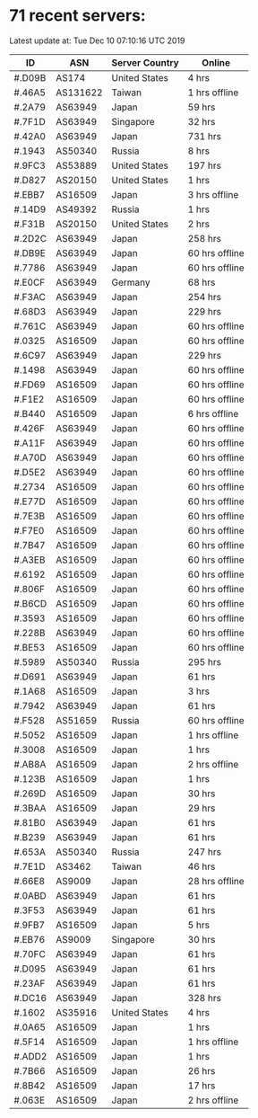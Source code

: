 # 71 recent servers:

Latest update at: Tue Dec 10 07:10:16 UTC 2019

| ID | ASN | Server Country | Online |
| -- | --- | -------------- | ------ |
| #.D09B | AS174 | United States | 4 hrs |
| #.46A5 | AS131622 | Taiwan | 1 hrs offline |
| #.2A79 | AS63949 | Japan | 59 hrs |
| #.7F1D | AS63949 | Singapore | 32 hrs |
| #.42A0 | AS63949 | Japan | 731 hrs |
| #.1943 | AS50340 | Russia | 8 hrs |
| #.9FC3 | AS53889 | United States | 197 hrs |
| #.D827 | AS20150 | United States | 1 hrs |
| #.EBB7 | AS16509 | Japan | 3 hrs offline |
| #.14D9 | AS49392 | Russia | 1 hrs |
| #.F31B | AS20150 | United States | 2 hrs |
| #.2D2C | AS63949 | Japan | 258 hrs |
| #.DB9E | AS63949 | Japan | 60 hrs offline |
| #.7786 | AS63949 | Japan | 60 hrs offline |
| #.E0CF | AS63949 | Germany | 68 hrs |
| #.F3AC | AS63949 | Japan | 254 hrs |
| #.68D3 | AS63949 | Japan | 229 hrs |
| #.761C | AS63949 | Japan | 60 hrs offline |
| #.0325 | AS16509 | Japan | 60 hrs offline |
| #.6C97 | AS63949 | Japan | 229 hrs |
| #.1498 | AS63949 | Japan | 60 hrs offline |
| #.FD69 | AS16509 | Japan | 60 hrs offline |
| #.F1E2 | AS16509 | Japan | 60 hrs offline |
| #.B440 | AS16509 | Japan | 6 hrs offline |
| #.426F | AS63949 | Japan | 60 hrs offline |
| #.A11F | AS63949 | Japan | 60 hrs offline |
| #.A70D | AS63949 | Japan | 60 hrs offline |
| #.D5E2 | AS63949 | Japan | 60 hrs offline |
| #.2734 | AS16509 | Japan | 60 hrs offline |
| #.E77D | AS16509 | Japan | 60 hrs offline |
| #.7E3B | AS16509 | Japan | 60 hrs offline |
| #.F7E0 | AS16509 | Japan | 60 hrs offline |
| #.7B47 | AS16509 | Japan | 60 hrs offline |
| #.A3EB | AS16509 | Japan | 60 hrs offline |
| #.6192 | AS16509 | Japan | 60 hrs offline |
| #.806F | AS16509 | Japan | 60 hrs offline |
| #.B6CD | AS16509 | Japan | 60 hrs offline |
| #.3593 | AS16509 | Japan | 60 hrs offline |
| #.228B | AS63949 | Japan | 60 hrs offline |
| #.BE53 | AS16509 | Japan | 60 hrs offline |
| #.5989 | AS50340 | Russia | 295 hrs |
| #.D691 | AS63949 | Japan | 61 hrs |
| #.1A68 | AS16509 | Japan | 3 hrs |
| #.7942 | AS63949 | Japan | 61 hrs |
| #.F528 | AS51659 | Russia | 60 hrs offline |
| #.5052 | AS16509 | Japan | 1 hrs offline |
| #.3008 | AS16509 | Japan | 1 hrs |
| #.AB8A | AS16509 | Japan | 2 hrs offline |
| #.123B | AS16509 | Japan | 1 hrs |
| #.269D | AS16509 | Japan | 30 hrs |
| #.3BAA | AS16509 | Japan | 29 hrs |
| #.81B0 | AS63949 | Japan | 61 hrs |
| #.B239 | AS63949 | Japan | 61 hrs |
| #.653A | AS50340 | Russia | 247 hrs |
| #.7E1D | AS3462 | Taiwan | 46 hrs |
| #.66E8 | AS9009 | Japan | 28 hrs offline |
| #.0ABD | AS63949 | Japan | 61 hrs |
| #.3F53 | AS63949 | Japan | 61 hrs |
| #.9FB7 | AS16509 | Japan | 5 hrs |
| #.EB76 | AS9009 | Singapore | 30 hrs |
| #.70FC | AS63949 | Japan | 61 hrs |
| #.D095 | AS63949 | Japan | 61 hrs |
| #.23AF | AS63949 | Japan | 61 hrs |
| #.DC16 | AS63949 | Japan | 328 hrs |
| #.1602 | AS35916 | United States | 4 hrs |
| #.0A65 | AS16509 | Japan | 1 hrs |
| #.5F14 | AS16509 | Japan | 1 hrs offline |
| #.ADD2 | AS16509 | Japan | 1 hrs |
| #.7B66 | AS16509 | Japan | 26 hrs |
| #.8B42 | AS16509 | Japan | 17 hrs |
| #.063E | AS16509 | Japan | 2 hrs offline |

